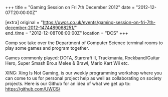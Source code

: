 +++
title = "Gaming Session on Fri 7th December 2012"
date = "2012-12-07T20:00:00Z"

[extra]
original = "https://uwcs.co.uk/events/gaming-session-on-fri-7th-december-2012-1474489068251/"    
end_time = "2012-12-08T08:00:00Z"
location = "DCS"
+++

Comp soc take over the Department of Computer Science terminal rooms to play some games and program together.

Games commonly played: DOTA, Starcraft II, Trackmania, Rockband/Guitar Hero, Super Smash Bro.s Melee & Brawl, Mario Kart Wii etc.

XING: Xing Is Not Gaming, is our weekly programming workshop where you can come to us for personal project help as well as collaborating on society projects. Here is our Github for an idea of what we get up to: https://github.com/UWCS/

